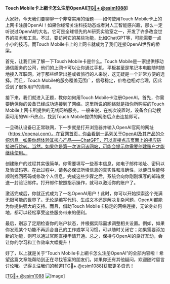 **Touch Mobile卡上網卡怎么注册OpenAI[[TG💪+ @esim1088](https://t.me/s/esim1088)]**

大家好，今天我们要聊聊一个非常实用的话题——如何使用Touch Mobile卡上的上网卡注册OpenAI！如果你经常关注科技动态或者对人工智能感兴趣，那么一定听说过OpenAI的大名。它可是全球领先的AI研究实验室之一，开发了许多改变世界的技术和工具。不过，要访问它的某些功能，比如ChatGPT等，可能需要一点小小的技巧。而Touch Mobile卡上的上网卡就成为了我们连接OpenAI世界的桥梁。

首先，让我们来了解一下Touch Mobile卡是什么。Touch Mobile是一家提供移动通信服务的公司，他们的上网卡可以让你通过手机、平板甚至是笔记本电脑随时随地接入互联网。对于那些经常出差或者旅行的人来说，这无疑是一个非常方便的选择。而且，Touch Mobile的服务覆盖范围广，信号稳定，价格也相对合理，因此受到了很多用户的青睐。

接下来，我们就进入正题，教你如何用Touch Mobile卡注册OpenAI。首先，你需要确保你的设备已经成功连接到了网络。这里所说的网络就是指你所购买的Touch Mobile上网卡所提供的无线网络服务。一般来说，在初次设置时，设备会自动搜索可用的Wi-Fi热点，找到Touch Mobile提供的网络后点击连接即可。

一旦确认设备已正常联网，下一步就是打开浏览器并输入OpenAI官网的网址（https://openai.com）。在官网首页，你会看到一系列关于OpenAI及其产品的介绍信息。如果你想体验其核心产品——ChatGPT，可以直接点击页面上的相应链接进行跳转。当然，如果你是第一次访问该网站，可能会提示你需要创建账户才能继续使用。

创建账户的过程其实很简单。你需要填写一些基本信息，如电子邮件地址、密码以及验证码等。在此过程中，请务必保证所填信息的真实性和准确性，以便日后能够顺利找回密码或修改个人信息。完成这些步骤之后，系统会向你刚刚填写的邮箱发送一封验证邮件。打开邮件按照指示操作，就可以激活你的账户了。

激活完成后，你就正式成为了一名OpenAI用户！此时，你可以开始探索这个充满无限可能的世界了。无论是编写代码、生成文本还是解决复杂问题，OpenAI都能为你提供强大的支持。而且，借助Touch Mobile卡稳定的网络连接，无论身处何地，都可以轻松享受这些服务带来的便利。

最后，别忘了定期检查你的账户状态，并根据实际需求调整相关设置。例如，如果你发现某个功能不再适合自己的工作或学习习惯，可以随时关闭它；如果需要添加新的功能，则可以通过官网直接申请开通。总之，保持与OpenAI的良好互动，会让你的学习和工作效率大幅提升！

好了，以上就是关于“Touch Mobile卡上網卡怎么注册OpenAI”的全部内容啦！希望这篇文章能帮助到正在寻找答案的朋友们。如果你还有其他疑问，欢迎随时留言讨论哦。记得关注我们的频道[[TG💪+ @esim1088](https://t.me/s/esim1088)]获取更多资讯！

[[TG💪+ @esim1088](https://t.me/s/esim1088) ![Image](https://i.postimg.cc/4NQfJmqS/Snipaste-2025-05-13-00-14-12.png)]